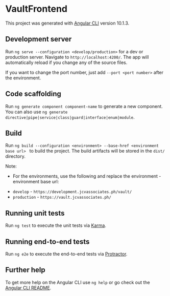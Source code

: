 # VaultFrontend

This project was generated with [Angular CLI](https://github.com/angular/angular-cli) version 10.1.3.

## Development server

Run `ng serve --configuration <develop/production>` for a dev or production server. Navigate to `http://localhost:4200/`. The app will automatically reload if you change any of the source files.

If you want to change the port number, just add `--port <port number>` after the environment. 

## Code scaffolding

Run `ng generate component component-name` to generate a new component. You can also use `ng generate directive|pipe|service|class|guard|interface|enum|module`.

## Build

Run `ng build --configuration <environment> --base-href <environment base url> ` to build the project. The build artifacts will be stored in the `dist/` directory.

Note:
- For the environments, use the following and replace the environment - environment base url:
* `develop` -  `https://development.jcvassociates.ph/vault/`
* `production` - `https://vault.jcvassociates.ph/`

## Running unit tests

Run `ng test` to execute the unit tests via [Karma](https://karma-runner.github.io).

## Running end-to-end tests

Run `ng e2e` to execute the end-to-end tests via [Protractor](http://www.protractortest.org/).

## Further help

To get more help on the Angular CLI use `ng help` or go check out the [Angular CLI README](https://github.com/angular/angular-cli/blob/master/README.md).


